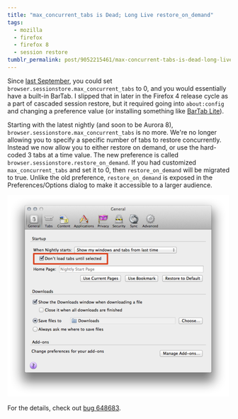 ```yaml
---
title: "max_concurrent_tabs is Dead; Long Live restore_on_demand"
tags:
  - mozilla
  - firefox
  - firefox 8
  - session restore
tumblr_permalink: post/9052215461/max-concurrent-tabs-is-dead-long-live
---
```


Since [last September](/posts/cascaded-session-restore-a-hidden-bonus), you could set `browser.sessionstore.max_concurrent_tabs` to 0, and you would essentially have a built-in BarTab. I slipped that in later in the Firefox 4 release cycle as a part of cascaded session restore, but it required going into `about:config` and changing a preference value (or installing something like [BarTab Lite](https://addons.mozilla.org/en-US/firefox/addon/bartab-lite/)).

Starting with the latest nightly (and soon to be Aurora 8), `browser.sessionstore.max_concurrent_tabs` is no more. We're no longer allowing you to specify a specific number of tabs to restore concurrently. Instead we now allow you to either restore on demand, or use the hard-coded 3 tabs at a time value. The new preference is called `browser.sessionstore.restore_on_demand`. If you had customized `max_concurrent_tabs` and set it to 0, then `restore_on_demand` will be migrated to true. Unlike the old preference, `restore_on_demand` is exposed in the Preferences/Options dialog to make it accessible to a larger audience.

![](/img/posts/restore_on_demand.png)

For the details, check out [bug 648683](https://bugzilla.mozilla.org/show_bug.cgi?id=648683).

